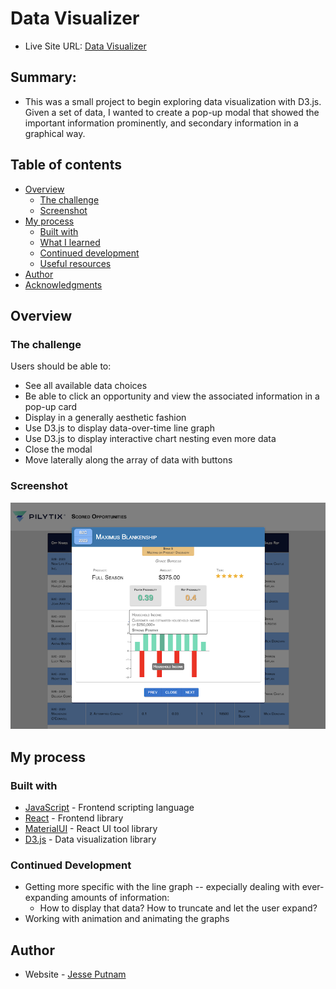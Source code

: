 # Data Visualizer

- Live Site URL: [Data Visualizer](https://jessejputnam.github.io/data-visualizer)

## Summary:

- This was a small project to begin exploring data visualization with D3.js. Given a set of data, I wanted to create a pop-up modal that showed the important information prominently, and secondary information in a graphical way.

## Table of contents

- [Overview](#overview)
  - [The challenge](#the-challenge)
  - [Screenshot](#screenshot)
- [My process](#my-process)
  - [Built with](#built-with)
  - [What I learned](#what-i-learned)
  - [Continued development](#continued-development)
  - [Useful resources](#useful-resources)
- [Author](#author)
- [Acknowledgments](#acknowledgments)

## Overview

### The challenge

Users should be able to:

- See all available data choices
- Be able to click an opportunity and view the associated information in a pop-up card
- Display in a generally aesthetic fashion
- Use D3.js to display data-over-time line graph
- Use D3.js to display interactive chart nesting even more data
- Close the modal
- Move laterally along the array of data with buttons

### Screenshot

![](./screenshot.png)

## My process

### Built with

- [JavaScript](https://www.javascript.com/) - Frontend scripting language
- [React](https://reactjs.org/) - Frontend library
- [MaterialUI](https://mui.com/) - React UI tool library
- [D3.js](https://d3js.org/) - Data visualization library

### Continued Development

- Getting more specific with the line graph -- expecially dealing with ever-expanding amounts of information:
  - How to display that data? How to truncate and let the user expand?
- Working with animation and animating the graphs

## Author

- Website - [Jesse Putnam](https://jessejputnam.com)
